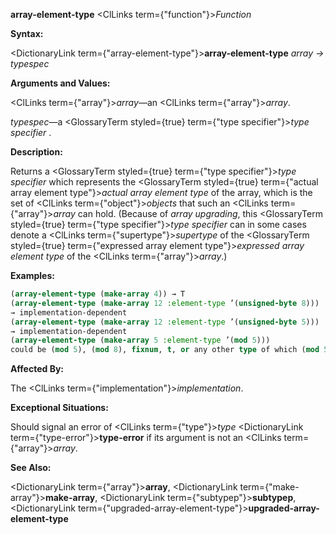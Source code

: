**array-element-type** <ClLinks  term={"function"}><i>Function</i></ClLinks> 



**Syntax:** 



<DictionaryLink  term={"array-element-type"}><b>array-element-type</b></DictionaryLink> *array → typespec* 



**Arguments and Values:** 



<ClLinks  term={"array"}><i>array</i></ClLinks>—an <ClLinks  term={"array"}><i>array</i></ClLinks>. 



*typespec*—a <GlossaryTerm styled={true} term={"type specifier"}><i>type specifier</i></GlossaryTerm> . 



**Description:** 



Returns a <GlossaryTerm styled={true} term={"type specifier"}><i>type specifier</i></GlossaryTerm> which represents the <GlossaryTerm styled={true} term={"actual array element type"}><i>actual array element type</i></GlossaryTerm> of the array, which is the set of <ClLinks  term={"object"}><i>objects</i></ClLinks> that such an <ClLinks  term={"array"}><i>array</i></ClLinks> can hold. (Because of *array upgrading*, this <GlossaryTerm styled={true} term={"type specifier"}><i>type specifier</i></GlossaryTerm> can in some cases denote a <ClLinks  term={"supertype"}><i>supertype</i></ClLinks> of the <GlossaryTerm styled={true} term={"expressed array element type"}><i>expressed array element type</i></GlossaryTerm> of the <ClLinks  term={"array"}><i>array</i></ClLinks>.) 







 



 



**Examples:**
```lisp
(array-element-type (make-array 4)) → T 
(array-element-type (make-array 12 :element-type ’(unsigned-byte 8))) 
→ implementation-dependent 
(array-element-type (make-array 12 :element-type ’(unsigned-byte 5))) 
→ implementation-dependent 
(array-element-type (make-array 5 :element-type ’(mod 5))) 
could be (mod 5), (mod 8), fixnum, t, or any other type of which (mod 5) is a *subtype*. 
```
**Affected By:** 



The <ClLinks  term={"implementation"}><i>implementation</i></ClLinks>. 



**Exceptional Situations:** 



Should signal an error of <ClLinks  term={"type"}><i>type</i></ClLinks> <DictionaryLink  term={"type-error"}><b>type-error</b></DictionaryLink> if its argument is not an <ClLinks  term={"array"}><i>array</i></ClLinks>. 



**See Also:** 



<DictionaryLink  term={"array"}><b>array</b></DictionaryLink>, <DictionaryLink  term={"make-array"}><b>make-array</b></DictionaryLink>, <DictionaryLink  term={"subtypep"}><b>subtypep</b></DictionaryLink>, <DictionaryLink  term={"upgraded-array-element-type"}><b>upgraded-array-element-type</b></DictionaryLink> 



